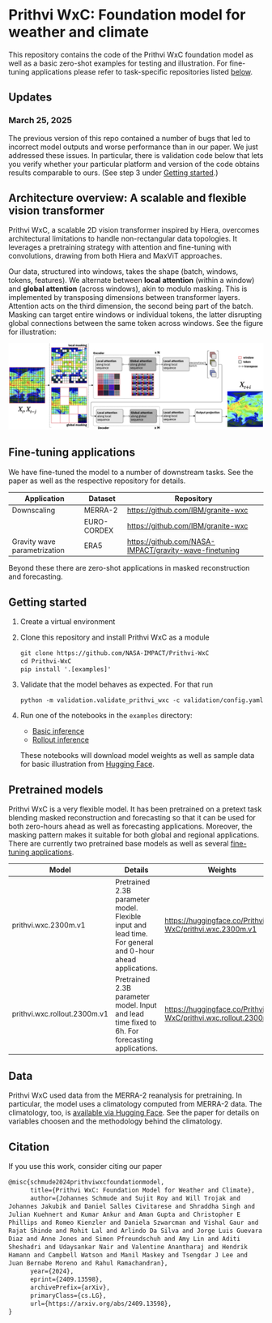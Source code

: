 # Prithvi WxC: Foundation model for weather and climate

This repository contains the code of the Prithvi WxC foundation model as well as a basic zero-shot examples for testing and illustration. For fine-tuning applications please refer to task-specific repositories listed [below](https://github.com/NASA-IMPACT/Prithvi-WxC?tab=readme-ov-file#fine-tuning-applications).

## Updates

### March 25, 2025

The previous version of this repo contained a number of bugs that led to incorrect model outputs and worse performance than in our paper. We just addressed these issues. In particular, there is validation code below that lets you verify whether your particular platform and version of the code obtains results comparable to ours. (See step 3 under [Getting started](#getting-started).)

## Architecture overview: A scalable and flexible vision transformer

Prithvi WxC, a scalable 2D vision transformer inspired by Hiera, overcomes architectural limitations to handle non-rectangular data topologies. It leverages a pretraining strategy with attention and fine-tuning with convolutions, drawing from both Hiera and MaxViT approaches.

Our data, structured into windows, takes the shape (batch, windows, tokens, features). We alternate between **local attention** (within a window) and **global attention** (across windows), akin to modulo masking. This is implemented by transposing dimensions between transformer layers. Attention acts on the third dimension, the second being part of the batch. Masking can target entire windows or individual tokens, the latter disrupting global connections between the same token across windows. See the figure for illustration:

![arch_main](docs/arch_main.png)


## Fine-tuning applications

We have fine-tuned the model to a number of downstream tasks. See the paper as well as the respective repository for details.

| Application                  | Dataset     | Repository                         |
| ---------------------------- | ----------- | ---------------------------------- |
| Downscaling                  | MERRA-2     | https://github.com/IBM/granite-wxc |
|                              | EURO-CORDEX | https://github.com/IBM/granite-wxc |
| Gravity wave parametrization | ERA5        | https://github.com/NASA-IMPACT/gravity-wave-finetuning |

Beyond these there are zero-shot applications in masked reconstruction and forecasting.

## Getting started

1. Create a virtual environment
2. Clone this repository and install Prithvi WxC as a module
   ```
   git clone https://github.com/NASA-IMPACT/Prithvi-WxC
   cd Prithvi-WxC
   pip install '.[examples]'
   ```
3. Validate that the model behaves as expected. For that run
   ```
   python -m validation.validate_prithvi_wxc -c validation/config.yaml
   ```
4. Run one of the notebooks in the `examples` directory:
   - [Basic inference](examples/PrithviWxC_inference.ipynb)
   - [Rollout inference](examples/PrithviWxC_rollout.ipynb)
   
   These notebooks will download model weights as well as sample data for basic illustration from [Hugging Face](https://huggingface.co/Prithvi-WxC).

## Pretrained models

Prithvi WxC is a very flexible model. It has been pretrained on a pretext task blending masked reconstruction and forecasting so that it can be used for both zero-hours ahead as well as forecasting applications. Moreover, the masking pattern makes it suitable for both global and regional applications. There are currently two pretrained base models as well as several [fine-tuning applications](https://github.com/NASA-IMPACT/Prithvi-WxC?tab=readme-ov-file#fine-tuning-applications).

| Model                        | Details                                                                                                   | Weights                                                 |
| ---------------------------- | --------------------------------------------------------------------------------------------------------- | ------------------------------------------------------- |
| prithvi.wxc.2300m.v1         | Pretrained 2.3B parameter model. Flexible input and lead time. For general and 0-hour ahead applications. | https://huggingface.co/Prithvi-WxC/prithvi.wxc.2300m.v1 |
| prithvi.wxc.rollout.2300m.v1 | Pretrained 2.3B parameter model. Input and lead time fixed to 6h. For forecasting applications.           | https://huggingface.co/Prithvi-WxC/prithvi.wxc.rollout.2300m.v1 |


## Data

Prithvi WxC used data from the MERRA-2 reanalysis for pretraining. In particular, the model uses a climatology computed from MERRA-2 data. The climatology, too, is [available via Hugging Face](https://huggingface.co/Prithvi-WxC/prithvi.wxc.2300m.v1/tree/main/climatology). See the paper for details on variables choosen and the methodology behind the climatology.


## Citation
If you use this work, consider citing our paper

```
@misc{schmude2024prithviwxcfoundationmodel,
      title={Prithvi WxC: Foundation Model for Weather and Climate}, 
      author={Johannes Schmude and Sujit Roy and Will Trojak and Johannes Jakubik and Daniel Salles Civitarese and Shraddha Singh and Julian Kuehnert and Kumar Ankur and Aman Gupta and Christopher E Phillips and Romeo Kienzler and Daniela Szwarcman and Vishal Gaur and Rajat Shinde and Rohit Lal and Arlindo Da Silva and Jorge Luis Guevara Diaz and Anne Jones and Simon Pfreundschuh and Amy Lin and Aditi Sheshadri and Udaysankar Nair and Valentine Anantharaj and Hendrik Hamann and Campbell Watson and Manil Maskey and Tsengdar J Lee and Juan Bernabe Moreno and Rahul Ramachandran},
      year={2024},
      eprint={2409.13598},
      archivePrefix={arXiv},
      primaryClass={cs.LG},
      url={https://arxiv.org/abs/2409.13598}, 
}
```
